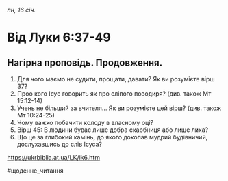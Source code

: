 
_пн, 16 січ._

# Від Луки 6:37-49

## Нагірна проповідь. Продовження.
1. Для чого маємо не судити, прощати, давати? Як ви розумієте вірш 37?
2. Проо кого Ісус говорить як про сліпого поводиря? (див. також Мт 15:12-14)
3. Учень не більший за вчителя... Як ви розумієте цей вірш? (див. також Мт 10:24-25)
4. Чому важко побачити колоду в власному оці?
5. Вірш 45: В людини буває лише добра скарбниця або лише лиха?
6. Що це за глибокий камінь, до якого докопав мудрий будівничий, дослухавшись до слів Ісуса?

https://ukrbiblia.at.ua/LK/lk6.htm

#щоденне_читання
